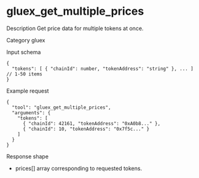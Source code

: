 # gluex_get_multiple_prices

Description
Get price data for multiple tokens at once.

Category
gluex

Input schema

```
{
  "tokens": [ { "chainId": number, "tokenAddress": "string" }, ... ] // 1-50 items
}
```

Example request

```
{
  "tool": "gluex_get_multiple_prices",
  "arguments": {
    "tokens": [
      { "chainId": 42161, "tokenAddress": "0xA0b8..." },
      { "chainId": 10, "tokenAddress": "0x7f5c..." }
    ]
  }
}
```

Response shape

- prices[] array corresponding to requested tokens.
